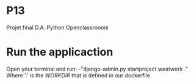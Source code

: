 # P13
Projet final D.A. Python Openclassrooms


# Run the applicaction

Open your terminal and run:
-"django-admin.py startproject weatwork ."
Where '.' is the *WORKDIR* that is defined in our dockerfile. 